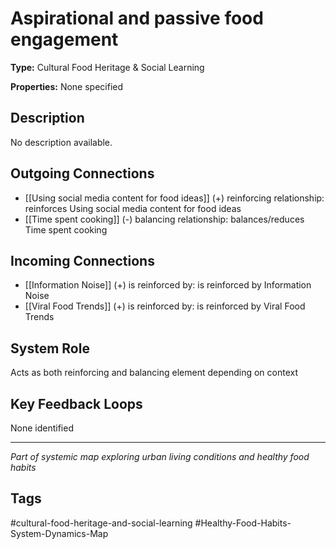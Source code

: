 # Aspirational and passive food engagement

**Type:** Cultural Food Heritage & Social Learning

**Properties:** None specified

## Description
No description available.

## Outgoing Connections
- [[Using social media content for food ideas]] (+) reinforcing relationship: reinforces Using social media content for food ideas
- [[Time spent cooking]] (-) balancing relationship: balances/reduces Time spent cooking

## Incoming Connections
- [[Information Noise]] (+) is reinforced by: is reinforced by Information Noise
- [[Viral Food Trends]] (+) is reinforced by: is reinforced by Viral Food Trends

## System Role
Acts as both reinforcing and balancing element depending on context

## Key Feedback Loops
None identified

---
*Part of systemic map exploring urban living conditions and healthy food habits*

## Tags
#cultural-food-heritage-and-social-learning #Healthy-Food-Habits-System-Dynamics-Map
